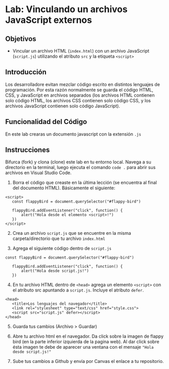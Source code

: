 # Lab: Vinculando un archivos JavaScript externos

## Objetivos
- Vincular un archivo HTML (`index.html`) con un archivo JavaScript (`script.js`) utilizando el atributo `src` y la etiqueta `<script>`

## Introducción 
Los desarrolladore evitan mezclar código escrito en distintos lenguajes de programación. Por esta razón normalmente se guarda el código HTML, CSS, y JavaScript en archivos separados (los archivos HTML contienen solo código HTML,  los archivos CSS contienen solo código CSS, y los archivos JavaScript contienen solo código JavaScript).


## Funcionalidad del Código
En este lab crearas un documento javascript con la extensión `.js`

## Instrucciones 
Bifurca (fork) y clona (clone) este lab en tu entorno local. Navega a su directorio en la terminal, luego ejecuta el comando `code .` para abrir sus archivos en Visual Studio Code. 

1. Borra el código que creaste en la última lección (se encuentra al final del documento HTML). Básicamente el siguiente:

```
<script> 
   const flappyBird = document.querySelector("#flappy-bird")

   flappyBird.addEventListener("click", function() {
       alert("Hola desde el elemento <script>!")
   })
</script>
```

2. Crea un archivo `script.js` que se encuentre en la misma carpeta/directorio que tu archivo `index.html`

3. Agrega el siguiente código dentro de `script.js`

```
const flappyBird = document.querySelector("#flappy-bird")

   flappyBird.addEventListener("click", function() {
       alert("Hola desde script.js!")
   })
```

4. En tu archivo HTML dentro de `<head>` agrega un elemento `<script>` con el atributo src apuntando a `script.js`. Incluye el atributo `defer`.

```
<head>
   <title>Los lenguajes del navegador</title>
   <link rel="stylesheet" type="text/css" href="style.css">
   <script src="script.js" defer></script>
</head>
```

5. Guarda tus cambios (Archivo > Guardar)

6. Abre tu archivo html en el navegador. Da click sobre la imagen de flappy bird (en la parte inferior izquierda de la pagina web). Al dar click sobre ésta imagen te debe de aparecer una ventana con el mensaje `"Hola desde script.js!"`

7. Sube tus cambios a Github y envía por Canvas el enlace a tu repositorio.